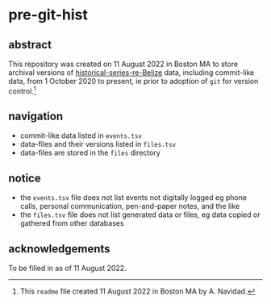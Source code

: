# pre-git-hist

## abstract

This repository was created on 11 August 2022 in Boston MA to store archival versions of [historical-series-re-Belize](https://github.com/aenavidad/historical-series-re-Belize) data, including commit-like data, from 1 October 2020 to present, ie prior to adoption of `git` for version control.[^1]

## navigation

- commit-like data listed in `events.tsv`
- data-files and their versions listed in `files.tsv`
- data-files are stored in the `files` directory

## notice

- the `events.tsv` file does not list events not digitally logged eg phone calls, personal communication, pen-and-paper notes, and the like
- the `files.tsv` file does not list generated data or files, eg data copied or gathered from other databases

## acknowledgements

To be filled in as of 11 August 2022.

[^1]: This `readme` file created 11 August 2022 in Boston MA by A. Navidad.

